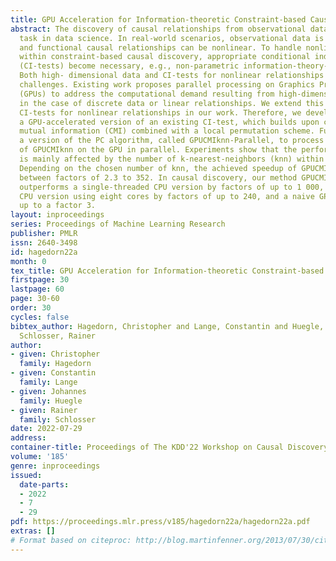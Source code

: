 ```yaml
---
title: GPU Acceleration for Information-theoretic Constraint-based Causal Discovery
abstract: The discovery of causal relationships from observational data is an omnipresent
  task in data science. In real-world scenarios, observational data is often high-dimensional,
  and functional causal relationships can be nonlinear. To handle nonlinear relationships
  within constraint-based causal discovery, appropriate conditional independence tests
  (CI-tests) become necessary, e.g., non-parametric information-theory-based CI-tests.
  Both high- dimensional data and CI-tests for nonlinear relationships pose computational
  challenges. Existing work proposes parallel processing on Graphics Processing Units
  (GPUs) to address the computational demand resulting from high-dimensional data,
  in the case of discrete data or linear relationships. We extend this idea to cover
  CI-tests for nonlinear relationships in our work. Therefore, we develop GPUCMIknn,
  a GPU-accelerated version of an existing CI-test, which builds upon conditional
  mutual information (CMI) combined with a local permutation scheme. Further, we propose
  a version of the PC algorithm, called GPUCMIknn-Parallel, to process multiple instances
  of GPUCMIknn on the GPU in parallel. Experiments show that the performance of GPUCMIknn
  is mainly affected by the number of k-nearest-neighbors (knn) within the CMI estimation.
  Depending on the chosen number of knn, the achieved speedup of GPUCMIknn ranges
  between factors of 2.3 to 352. In causal discovery, our method GPUCMIknn-Parallel
  outperforms a single-threaded CPU version by factors of up to 1 000, a multi-threaded
  CPU version using eight cores by factors of up to 240, and a naive GPU version by
  up to a factor 3.
layout: inproceedings
series: Proceedings of Machine Learning Research
publisher: PMLR
issn: 2640-3498
id: hagedorn22a
month: 0
tex_title: GPU Acceleration for Information-theoretic Constraint-based Causal Discovery
firstpage: 30
lastpage: 60
page: 30-60
order: 30
cycles: false
bibtex_author: Hagedorn, Christopher and Lange, Constantin and Huegle, Johannes and
  Schlosser, Rainer
author:
- given: Christopher
  family: Hagedorn
- given: Constantin
  family: Lange
- given: Johannes
  family: Huegle
- given: Rainer
  family: Schlosser
date: 2022-07-29
address:
container-title: Proceedings of The KDD'22 Workshop on Causal Discovery
volume: '185'
genre: inproceedings
issued:
  date-parts:
  - 2022
  - 7
  - 29
pdf: https://proceedings.mlr.press/v185/hagedorn22a/hagedorn22a.pdf
extras: []
# Format based on citeproc: http://blog.martinfenner.org/2013/07/30/citeproc-yaml-for-bibliographies/
---
```

